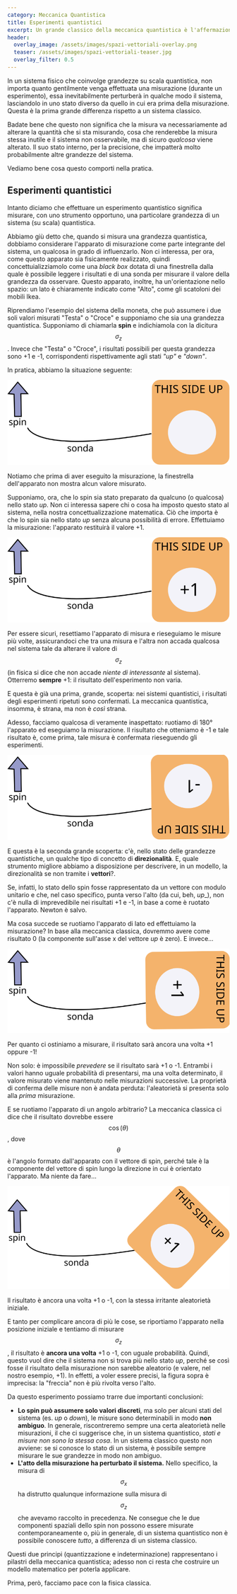 ```yaml
---
category: Meccanica Quantistica
title: Esperimenti quantistici
excerpt: Un grande classico della meccanica quantistica è l'affermazione secondo cui una misurazione altera il sistema. In questo articolo cerchiamo di dare una spiegazione più rigorosa di questa concezione comune.
header:
  overlay_image: /assets/images/spazi-vettoriali-overlay.png
  teaser: /assets/images/spazi-vettoriali-teaser.jpg
  overlay_filter: 0.5
---
```


In un sistema fisico che coinvolge grandezze su scala quantistica, non importa quanto gentilmente venga effettuata una misurazione (durante un esperimento), essa inevitabilmente perturberà in qualche modo il sistema, lasciandolo in uno stato diverso da quello in cui era prima della misurazione. Questa è la prima grande differenza rispetto a un sistema classico.

Badate bene che questo non significa che la misura va necessariamente ad alterare la quantità che si sta misurando, cosa che renderebbe la misura stessa inutile e il sistema non osservabile, ma di sicuro _qualcosa_ viene alterato. Il suo stato interno, per la precisione, che impatterà molto probabilmente altre grandezze del sistema.

Vediamo bene cosa questo comporti nella pratica.

Esperimenti quantistici
-----------------------

Intanto diciamo che effettuare un esperimento quantistico significa misurare, con uno strumento opportuno, una particolare grandezza di un sistema (su scala) quantistica.

Abbiamo giù detto che, quando si misura una grandezza quantistica, dobbiamo considerare l'apparato di misurazione come parte integrante del sistema, un qualcosa in grado di influenzarlo. Non ci interessa, per ora, come questo apparato sia fisicamente realizzato, quindi concettuializziamolo come una _black box_ dotata di una finestrella dalla quale è possibile leggere i risultati e di una sonda per misurare il valore della grandezza da osservare. Questo apparato, inoltre, ha un'orientazione nello spazio: un lato è chiaramente indicato come "Alto", come gli scatoloni dei mobili Ikea.

Riprendiamo l'esempio del sistema della moneta, che può assumere i due soli valori misurati "Testa" o "Croce" e supponiamo che sia una grandezza quantistica. Supponiamo di chiamarla __spin__ e indichiamola con la dicitura $$\sigma_z$$. Invece che "Testa" o "Croce", i risultati possibili per questa grandezza sono +1 e -1, corrispondenti rispettivamente agli stati _"up"_ e _"down"_.

In pratica, abbiamo la situazione seguente:

![Apparato di misurazione](/assets/images/apparato_spin_up.svg?style=centerme)

Notiamo che prima di aver eseguito la misurazione, la finestrella dell'apparato non mostra alcun valore misurato.

Supponiamo, ora, che lo spin sia stato preparato da qualcuno (o qualcosa) nello stato _up_. Non ci interessa sapere chi o cosa ha imposto questo stato al sistema, nella nostra concettualizzazione matematica. Ciò che importa è che lo spin sia nello stato _up_ senza alcuna possibilità di errore. Effettuiamo la misurazione: l'apparato restituirà il valore +1.

![Apparato di misurazione: up](/assets/images/apparato_spin_up_misura.svg?style=centerme)

Per essere sicuri, resettiamo l'apparato di misura e rieseguiamo le misure più volte, assicurandoci che tra una misura e l'altra non accada qualcosa nel sistema tale da alterare il valore di $$\sigma_z$$ (in fisica si dice che non accade _niente di interessante_ al sistema). Otterremo __sempre__ +1: il risultato dell'esperimento non varia.

E questa è già una prima, grande, scoperta: nei sistemi quantistici, i risultati degli esperimenti ripetuti sono confermati. La meccanica quantistica, insomma, è strana, ma non è _così_ strana.

Adesso, facciamo qualcosa di veramente inaspettato: ruotiamo di 180° l'apparato ed eseguiamo la misurazione. Il risultato che otteniamo è -1 e tale risultato è, come prima, tale misura è confermata rieseguendo gli esperimenti.

![Apparato di misurazione: up](/assets/images/apparato_spin_down.svg?style=centerme)

E questa è la seconda grande scoperta: c'è, nello stato delle grandezze quantistiche, un qualche tipo di concetto di __direzionalità__. E, quale strumento migliore abbiamo a disposizione per descrivere, in un modello, la direzionalità se non tramite i __vettori__?.

Se, infatti, lo stato dello spin fosse rappresentato da un vettore con modulo unitario e che, nel caso specifico, punta verso l'alto (da cui, beh, _up__), non c'è nulla di imprevedibile nei risultati +1 e -1, in base a come è ruotato l'apparato. Newton è salvo.

Ma cosa succede se ruotiamo l'apparato di lato ed effettuiamo la misurazione? In base alla meccanica classica, dovremmo avere come risultato 0 (la componente sull'asse x del vettore _up_ è zero). E invece...

![Apparato di misurazione: x](/assets/images/apparato_spin_lato.svg?style=centerme)

Per quanto ci ostiniamo a misurare, il risultato sarà ancora una volta +1 oppure -1!

Non solo: è impossibile _prevedere_ se il risultato sarà +1 o -1. Entrambi i valori hanno uguale probabilità di presentarsi, ma una volta determinato, il valore misurato viene mantenuto nelle misurazioni successive. La proprietà di conferma delle misure non è andata perduta: l'aleatorietà si presenta solo alla _prima_ misurazione.

E se ruotiamo l'apparato di un angolo arbitrario? La meccanica classica ci dice che il risultato dovrebbe essere $$ \cos(\theta) $$, dove $$ \theta $$ è l'angolo formato dall'apparato con il vettore di spin, perché tale è la componente del vettore di spin lungo la direzione in cui è orientato l'apparato. Ma niente da fare...

![Apparato di misurazione: angolo arbitrario](/assets/images/apparato_spin_theta.svg?style=centerme)

Il risultato è ancora una volta +1 o -1, con la stessa irritante aleatorietà iniziale.

E tanto per complicare ancora di più le cose, se riportiamo l'apparato nella posizione iniziale e tentiamo di misurare $$ \sigma_z $$, il risultato è __ancora una volta__ +1 o -1, con uguale probabilità. Quindi, questo vuol dire che il sistema non si trova più nello stato _up_, perché se così fosse il risultato della misurazione non sarebbe aleatorio (e valere, nel nostro esempio, +1). In effetti, a voler essere precisi, la figura sopra è imprecisa: la "freccia" non è più rivolta verso l'alto.

Da questo esperimento possiamo trarre due importanti conclusioni:

* __Lo spin può assumere solo valori discreti__, ma solo per alcuni stati del sistema (es. _up_ o _down_), le misure sono determinabili in modo __non ambiguo__. In generale, riscontreremo sempre una certa aleatorietà nelle misurazioni, il che ci suggerisce che, in un sistema quantistico, _stati e misure non sono la stessa cosa_. In un sistema classico questo non avviene: se si conosce lo stato di un sistema, è possibile sempre misurare le sue grandezze in modo non ambiguo.
* __L'atto della misurazione ha perturbato il sistema.__ Nello specifico, la misura di $$ \sigma_x $$ ha distrutto qualunque informazione sulla misura di $$ \sigma_z $$ che avevamo raccolto in precedenza. Ne consegue che le due componenti spaziali dello spin non possono essere misurate contemporaneamente o, più in generale, di un sistema quantistico non è possibile conoscere _tutto_, a differenza di un sistema classico.

Questi due principi (quantizzazione e indeterminazione) rappresentano i pilastri della meccanica quantistica; adesso non ci resta che costruire un modello matematico per poterla applicare.

Prima, però, facciamo pace con la fisica classica.
